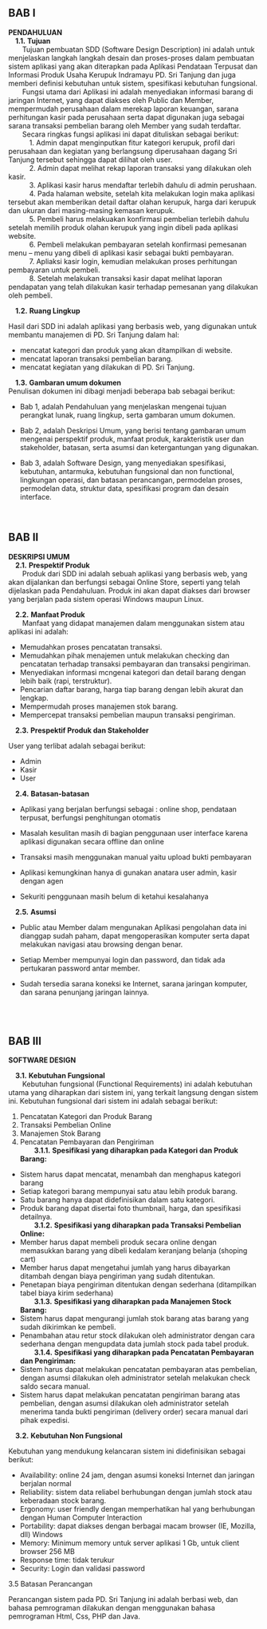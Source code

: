 ## BAB I
**PENDAHULUAN** <br>
&emsp;**1.1.**	**Tujuan**<br>
&emsp;&emsp;Tujuan pembuatan SDD (Software Design Description) ini adalah untuk menjelaskan langkah langkah desain dan proses-proses dalam pembuatan sistem aplikasi yang akan diterapkan pada Aplikasi Pendataan Terpusat dan Informasi Produk Usaha Kerupuk Indramayu PD. Sri Tanjung dan juga memberi definisi kebutuhan untuk sistem, spesifikasi kebutuhan fungsional.<br>
&emsp;&emsp;Fungsi utama dari Aplikasi ini adalah menyediakan informasi barang di jaringan Internet, yang dapat diakses oleh Public dan Member, mempermudah perusahaan dalam merekap laporan keuangan, sarana perhitungan kasir pada perusahaan serta dapat digunakan juga sebagai sarana transaksi pembelian barang oleh Member yang sudah terdaftar.<br>
&emsp;&emsp;Secara ringkas fungsi aplikasi ini dapat dituliskan sebagai berikut:<br>
&emsp;&emsp;&emsp;1.	Admin dapat menginputkan fitur kategori kerupuk, profil dari perusahaan dan kegiatan yang berlangsung diperusahaan dagang Sri Tanjung tersebut sehingga dapat dilihat oleh user.<br>
&emsp;&emsp;&emsp;2.	Admin dapat melihat rekap laporan transaksi yang dilakukan oleh kasir.<br>
&emsp;&emsp;&emsp;3.	Aplikasi kasir harus mendaftar terlebih dahulu di admin perushaan.<br>
&emsp;&emsp;&emsp;4.	Pada halaman website, setelah kita melakukan login maka aplikasi tersebut akan memberikan detail daftar olahan kerupuk, harga dari kerupuk dan ukuran dari masing-masing kemasan kerupuk.<br>
&emsp;&emsp;&emsp;5.	Pembeli harus melakuakan konfirmasi pembelian terlebih dahulu setelah memilih produk olahan kerupuk yang ingin dibeli pada aplikasi website.<br>
&emsp;&emsp;&emsp;6.	Pembeli melakukan pembayaran setelah konfirmasi pemesanan menu – menu yang dibeli di aplikasi kasir sebagai bukti pembayaran.<br>
&emsp;&emsp;&emsp;7.	Apliaksi kasir login, kemudian melakukan proses perhitungan pembayaran untuk pembeli.<br>
&emsp;&emsp;&emsp;8.	Setelah melakukan transaksi kasir dapat melihat laporan pendapatan yang telah dilakukan kasir terhadap pemesanan yang dilakukan oleh pembeli. <br>

&emsp;**1.2.**	**Ruang Lingkup**<br>
<p>Hasil dari SDD ini adalah aplikasi yang berbasis web, yang digunakan untuk membantu manajemen di PD. Sri Tanjung dalam hal:</p>
<ul>
<li>mencatat kategori dan produk yang akan ditampilkan di website.</li>
<li>mencatat laporan transaksi pembelian barang.</li>
<li>mencatat kegiatan yang dilakukan di PD. Sri Tanjung.</li>
</ul>

&emsp;**1.3.**	**Gambaran umum dokumen**<br>
Penulisan dokumen ini dibagi menjadi beberapa bab sebagai berikut:

* Bab 1, 
adalah Pendahuluan yang menjelaskan mengenai tujuan perangkat lunak,
ruang lingkup, serta gambaran umum dokumen.

* Bab 2,
adalah Deskripsi Umum, yang berisi tentang gambaran umum mengenai
perspektif produk, manfaat produk, karakteristik user dan stakeholder, batasan,
serta asumsi dan ketergantungan yang digunakan.

* Bab 3,
adalah Software Design, yang menyediakan spesifikasi, kebutuhan,
antarmuka, kebutuhan fungsional dan non functional, lingkungan operasi, dan
batasan perancangan, permodelan proses, permodelan data, struktur data,
spesifikasi program dan desain interface. <br>
<br>


## BAB II
**DESKRIPSI UMUM** <br>
&emsp;**2.1.**	**Prespektif Produk**<br>
&emsp;&emsp;Produk dari SDD ini adalah sebuah aplikasi yang berbasis web, yang akan dijalankan dan berfungsi sebagai Online Store, seperti yang telah dijelaskan pada Pendahuluan. Produk ini akan dapat diakses dari browser yang berjalan pada sistem operasi Windows maupun
Linux. <br>

&emsp;**2.2.**	**Manfaat Produk**<br>
&emsp;&emsp;Manfaat yang didapat manajemen dalam menggunakan sistem atau aplikasi ini adalah:<br>
* Memudahkan proses pencatatan transaksi.
* Memudahkan pihak menajemen untuk melakukan checking dan pencatatan terhadap transaksi pembayaran dan transaksi pengiriman.
* Menyediakan informasi mcngenai kategori dan detail barang dengan lebih baik (rapi, terstruktur).
* Pencarian daftar barang, harga tiap barang dengan lebih akurat dan lengkap.
* Mempermudah proses manajemen stok barang.
* Mempercepat transaksi pembelian maupun transaksi pengiriman.


&emsp;**2.3.**	**Prespektif Produk dan Stakeholder**<br>
<p>User yang terlibat adalah sebagai berikut:</p>
<ul>
<li>Admin</li>
<li>Kasir</li>
<li>User</li>
</ul>

&emsp;**2.4.**	**Batasan-batasan**<br>
* Aplikasi yang berjalan berfungsi sebagai : online shop, pendataan terpusat, berfungsi penghitungan otomatis

* Masalah kesulitan masih di bagian penggunaan user interface karena aplikasi digunakan secara offline dan online

* Transaksi masih menggunakan manual yaitu upload bukti pembayaran

* Aplikasi kemungkinan hanya di gunakan anatara user admin, kasir dengan agen

* Sekuriti penggunaan masih belum di ketahui kesalahanya


&emsp;**2.5.**	**Asumsi**<br>
* Public atau Member dalam mengunakan Aplikasi pengolahan data ini dianggap sudah paham,
dapat mengoperasikan komputer serta dapat melakukan navigasi atau browsing
dengan benar. 

* Setiap Member mempunyai login dan password, dan tidak ada pertukaran
password antar member. 

* Sudah tersedia sarana koneksi ke Internet, sarana jaringan komputer, dan sarana
penunjang jaringan lainnya.
<br>
<br>

## BAB III
**SOFTWARE DESIGN** <br>

&emsp;**3.1.**	**Kebutuhan Fungsional**<br>
&emsp;&emsp;Kebutuhan fungsional (Functional Requirements) ini adalah kebutuhan utama yang diharapkan dari sistem ini, yang terkait langsung dengan sistem ini. Kebutuhan fungsional dari sistem ini adalah sebagai berikut: <br>
1. Pencatatan Kategori dan Produk Barang
2. Transaksi Pembelian Online
3. Manajemen Stok Barang
4. Pencatatan Pembayaran dan Pengiriman <br>
&emsp;&emsp;**3.1.1.**	**Spesifikasi yang diharapkan pada Kategori dan Produk Barang:**<br>
* Sistem harus dapat mencatat, menambah dan menghapus kategori barang
* Setiap kategori barang mempunyai satu atau lebih produk barang.
* Satu barang hanya dapat didefinisikan dalam satu kategori.
* Produk barang dapat disertai foto thumbnail, harga, dan spesifikasi detailnya. <br>
&emsp;&emsp;**3.1.2.**	**Spesifikasi yang diharapkan pada Transaksi Pembelian Online:**<br>
* Member harus dapat membeli produk secara online dengan memasukkan barang
yang dibeli kedalam keranjang belanja (shoping cart)
* Member harus dapat mengetahui jumlah yang harus dibayarkan ditambah dengan biaya pengiriman yang sudah ditentukan.
* Penetapan biaya pengiriman ditentukan dengan sederhana (ditampilkan tabel
biaya kirim sederhana) <br>
&emsp;&emsp;**3.1.3.**	**Spesifikasi yang diharapkan pada Manajemen Stock Barang:**<br>
* Sistem harus dapat mengurangi jumlah stok barang atas barang yang sudah
dikirimkan ke pembeli.
* Penambahan atau retur stock dilakukan oleh administrator dengan cara sederhana dengan mengupdata data jumlah stock pada tabel produk. <br>
&emsp;&emsp;**3.1.4.**	**Spesifikasi yang diharapkan pada Pencatatan Pembayaran dan Pengiriman:**<br>
* Sistem harus dapat melakukan pencatatan pembayaran atas pembelian, dengan
asumsi dilakukan oleh administrator setelah melakukan check saldo secara
manual.
* Sistem harus dapat melakukan pencatatan pengiriman barang atas pembelian,
dengan asumsi dilakukan oleh administrator setelah menerima tanda bukti
pengiriman (delivery order) secara manual dari pihak expedisi. <br>

&emsp;**3.2.**	**Kebutuhan Non Fungsional**<br>
<p>Kebutuhan yang mendukung kelancaran sistem ini didefinisikan sebagai berikut:</p>
<ul>
<li>Availability: online 24 jam, dengan asumsi koneksi Internet dan jaringan berjalan normal</li>
<li>Reliability: sistem data reliabel berhubungan dengan jumlah stock atau keberadaan stock barang.</li>
<li>Ergonomy: user friendly dengan memperhatikan hal yang berhubungan dengan Human Computer Interaction</li>
<li>Portability: dapat diakses dengan berbagai macam browser (IE, Mozilla, dll) Windows</li>
<li>Memory: Minimum memory untuk server aplikasi 1 Gb, untuk client browser 256 MB</li>
<li>Response time: tidak terukur</li>
<li>Security: Login dan validasi password</li>
</ul>
<p>3.5 Batasan Perancangan</p>
<p>Perancangan sistem pada PD. Sri Tanjung ini adalah berbasi web, dan bahasa pemrograman dilakukan dengan menggunakan bahasa pemrograman Html, Css, PHP dan Java.</p>